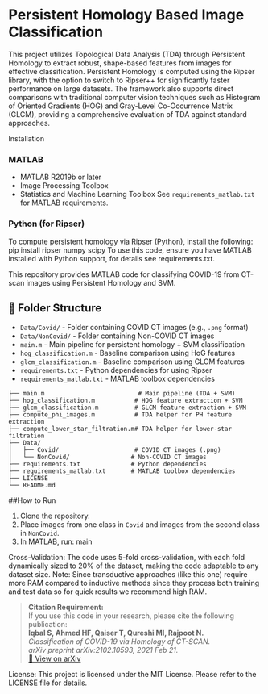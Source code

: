 # Persistent Homology Based Image Classification

This project utilizes Topological Data Analysis (TDA) through Persistent Homology to extract robust, shape-based features from images for effective classification. Persistent Homology is computed using the Ripser library, with the option to switch to Ripser++ for significantly faster performance on large datasets. The framework also supports direct comparisons with traditional computer vision techniques such as Histogram of Oriented Gradients (HOG) and Gray-Level Co-Occurrence Matrix (GLCM), providing a comprehensive evaluation of TDA against standard approaches.


Installation
### MATLAB
- MATLAB R2019b or later
- Image Processing Toolbox
- Statistics and Machine Learning Toolbox
See `requirements_matlab.txt` for MATLAB requirements.
### Python (for Ripser)
To compute persistent homology via Ripser (Python), install the following:
pip install ripser numpy scipy
To use this code, ensure you have MATLAB installed with Python support, for details see requirements.txt.


This repository provides MATLAB code for classifying COVID-19 from CT-scan images using Persistent Homology and SVM.
## 📁 Folder Structure
- `Data/Covid/` - Folder containing COVID CT images (e.g., `.png` format)
- `Data/NonCovid/` - Folder containing Non-COVID CT images
- `main.m` - Main pipeline for persistent homology + SVM classification
- `hog_classification.m` - Baseline comparison using HoG features
- `glcm_classification.m` - Baseline comparison using GLCM features
- `requirements.txt` - Python dependencies for using Ripser
- `requirements_matlab.txt` - MATLAB toolbox dependencies

```
├── main.m                          # Main pipeline (TDA + SVM)
├── hog_classification.m           # HOG feature extraction + SVM
├── glcm_classification.m          # GLCM feature extraction + SVM
├── compute_phi_images.m           # TDA helper for PH feature extraction
├── compute_lower_star_filtration.m# TDA helper for lower-star filtration
├── Data/
│   ├── Covid/                     # COVID CT images (.png)
│   └── NonCovid/                 # Non-COVID CT images
├── requirements.txt              # Python dependencies
├── requirements_matlab.txt       # MATLAB toolbox dependencies
├── LICENSE
└── README.md
```

##How to Run
1. Clone the repository.
2. Place images from one class in `Covid` and images from the second class in `NonCovid`.
3. In MATLAB, run: main

Cross-Validation: The code uses 5-fold cross-validation, with each fold dynamically sized to 20% of the dataset, making the code adaptable to any dataset size. 
Note: Since transductive approaches (like this one) require more RAM compared to inductive methods since they process both training and test data so for quick results we recommend high RAM.


>  **Citation Requirement:**  
> If you use this code in your research, please cite the following publication:  
> **Iqbal S, Ahmed HF, Qaiser T, Qureshi MI, Rajpoot N.**  
> *Classification of COVID-19 via Homology of CT-SCAN.*  
> *arXiv preprint arXiv:2102.10593, 2021 Feb 21.*  
> [🔗 View on arXiv](https://arxiv.org/abs/2102.10593)




License: This project is licensed under the MIT License. Please refer to the LICENSE file for details.




